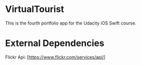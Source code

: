 # VirtualTourist
This is the fourth portfolio app for the Udacity iOS Swift course.


# External Dependencies
Flickr Api: [https://www.flickr.com/services/api/]
